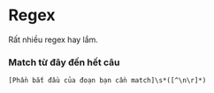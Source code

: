 # Regex
Rất nhiều regex hay lắm.

### Match từ đây đến hết câu

```
[Phần bắt đầu của đoạn bạn cần match]\s*([^\n\r]*)
```